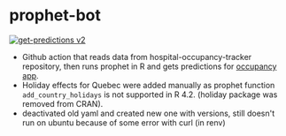 # prophet-bot

[![get-predictions v2](https://github.com/jlomako/prophet-bot/actions/workflows/prophet_bot_v2.yml/badge.svg)](https://github.com/jlomako/prophet-bot/actions/workflows/prophet_bot_v2.yml)

* Github action that reads data from hospital-occupancy-tracker repository, then runs prophet in R and gets predictions for <a href="https://jlomako.shinyapps.io/occupancy_app/">occupancy app</a>.
* Holiday effects for Quebec were added manually as prophet function <code>add_country_holidays</code> is not supported in R 4.2. (holiday package was removed from CRAN). 
* deactivated old yaml and created new one with versions, still doesn't run on ubuntu because of some error with curl (in renv) 
